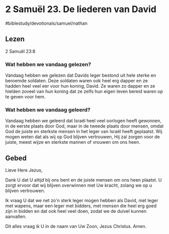 # 2 Samuël 23. De liederen van David 
#biblestudy/devotionals/samuel/nathan

## Lezen
2 Samuël 23:8

### Wat hebben we vandaag gelezen? 
Vandaag hebben we gelezen dat Davids leger bestond uit hele sterke en beroemde soldaten. Deze soldaten waren ook heel erg dapper en ze hadden heel veel eer voor hun koning, David. Ze waren zo dapper en ze hielden zoveel van hun koning dat ze zelfs hun eigen leven bereid waren op te geven voor hem. 

### Wat hebben we vandaag geleerd? 
Vandaag hebben we geleerd dat Israël heel veel oorlogen heeft gewonnen, in de eerste plaats door God, maar in de tweede plaats door mensen, omdat God de juiste en sterkste mensen in het leger van Israël heeft geplaatst. 
Wij mogen weten dat als wij op God blijven vertrouwen, Hij zal zorgen voor de juiste, meest wijze en sterkste mannen of vrouwen om ons heen. 

## Gebed
Lieve Here Jezus, 

Dank U dat U altijd bij ons bent en de juiste mensen om ons heen plaatst. U zorgt ervoor dat wij blijven overwinnen met Uw kracht, zolang we op u blijven vertrouwen. 

Ik vraag U dat we net zo'n sterk leger mogen hebben als David, niet leger met wapens, maar een leger met bidders, met mensen die heel erg goed zijn in bidden en dat ook heel veel doen, zodat we de duivel kunnen aanvallen. 

Dit alles vraag ik U in de naam van Uw Zoon, Jezus Christus. 
Amen. 